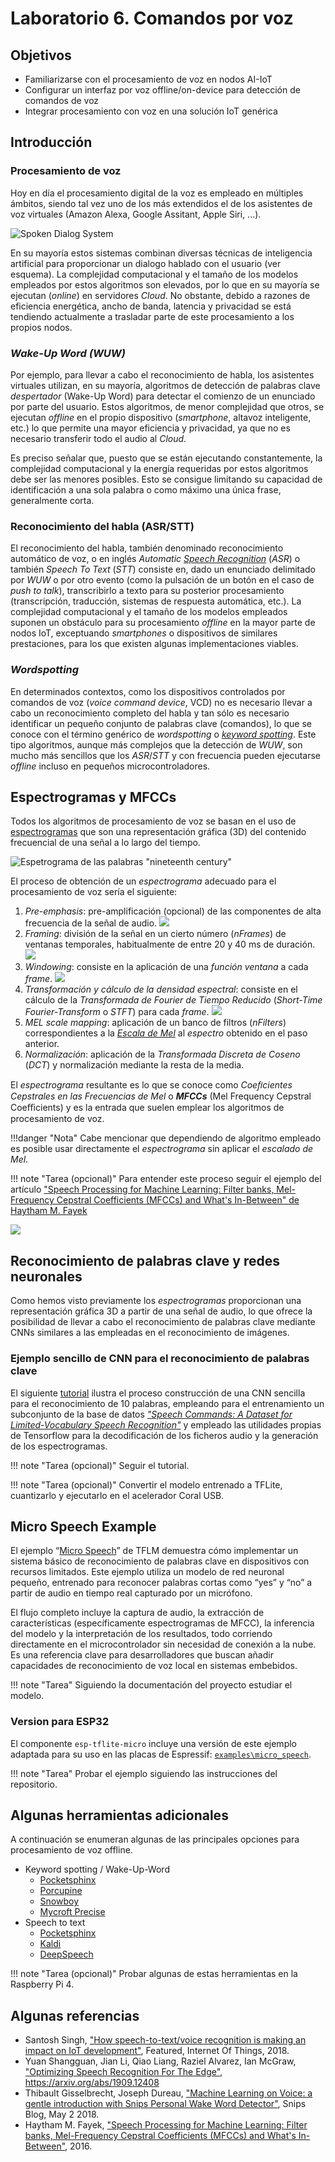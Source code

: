 # Laboratorio 6. Comandos por voz

## Objetivos

* Familiarizarse con el procesamiento de voz en nodos AI-IoT
* Configurar un interfaz por voz offline/on-device para detección de comandos de voz
* Integrar procesamiento con voz en una solución IoT genérica

## Introducción

### Procesamiento de voz

Hoy en día el procesamiento digital de la voz es empleado en múltiples ámbitos, siendo tal vez uno de los más extendidos el de los asistentes de voz virtuales  (Amazon Alexa, Google Assitant, Apple Siri, ...).

![Spoken Dialog System](https://d3i71xaburhd42.cloudfront.net/7a3c58ef132157da8e8de0f2ca2ca4c4fffdb9ef/8-Figure2.1-1.png)

En su mayoría estos sistemas combinan diversas técnicas de inteligencia artificial para proporcionar un dialogo hablado con el usuario (ver esquema). La complejidad computacional y el tamaño de los modelos empleados por estos algoritmos son elevados, por lo que en su mayoría se ejecutan (*online*) en servidores *Cloud*. No obstante, debido a razones de eficiencia energética, ancho de banda, latencia y privacidad se está tendiendo actualmente a trasladar parte de este procesamiento a los propios nodos. 

### *Wake-Up Word (WUW)*

Por ejemplo, para llevar a cabo el reconocimiento de habla, los asistentes virtuales utilizan, en su mayoría, algoritmos de detección de palabras clave *despertador* (Wake-Up Word) para detectar el comienzo de un enunciado por parte del usuario. Estos algoritmos, de menor complejidad que otros, se ejecutan *offline* en el propio dispositivo (*smartphone*, altavoz inteligente, etc.) lo que permite una mayor eficiencia y privacidad, ya que no es necesario transferir todo el audio al *Cloud*. 

Es preciso señalar que, puesto que se están ejecutando constantemente, la complejidad computacional y la energía requeridas por estos algoritmos debe ser las menores posibles. Esto se consigue limitando su capacidad de identificación a una sola palabra o como máximo una única frase, generalmente corta.

### Reconocimiento del habla (ASR/STT)

El reconocimiento del habla, también denominado reconocimiento automático de voz, o en inglés *Automatic [Speech Recognition](https://en.wikipedia.org/wiki/Speech_recognition)* (*ASR*) o también *Speech To Text* (*STT*) consiste en, dado un enunciado delimitado por *WUW* o por otro evento (como la pulsación de un botón en el caso de *push to talk*), transcribirlo a texto para su posterior procesamiento (transcripción, traducción, sistemas de respuesta automática, etc.). La complejidad computacional y el tamaño de los modelos empleados suponen un obstáculo para su procesamiento *offline* en la mayor parte de nodos IoT, exceptuando *smartphones* o dispositivos de similares prestaciones, para los que existen algunas implementaciones viables.

### *Wordspotting*

En determinados contextos, como los dispositivos controlados por comandos de voz (*voice command device*, VCD) no es necesario llevar a cabo un reconocimiento completo del habla y tan sólo es necesario identificar un pequeño conjunto de palabras clave (comandos), lo que se conoce con el término genérico de *wordspotting* o *[keyword spotting](https://en.wikipedia.org/wiki/Keyword_spotting)*. Este tipo algoritmos, aunque más complejos que la detección de *WUW*, son mucho más sencillos que los *ASR*/*STT* y con frecuencia pueden ejecutarse *offline* incluso en pequeños microcontroladores.

## Espectrogramas y MFCCs

Todos los algoritmos de procesamiento de voz se basan en el uso de [espectrogramas](https://en.wikipedia.org/wiki/Spectrogram) que son una representación gráfica (3D) del contenido frecuencial de una señal a lo largo del tiempo.

![Espetrograma de las palabras "nineteenth century" ](https://upload.wikimedia.org/wikipedia/commons/c/c5/Spectrogram-19thC.png)

El proceso de obtención de un *espectrograma* adecuado para el procesamiento de voz sería el siguiente:

1. *Pre-emphasis*: pre-amplificación (opcional) de las componentes de alta frecuencia de la señal de audio.
![](https://miro.medium.com/max/1400/1*tZPMsFLe3xfaWxa8RKXi5w.png)
2. *Framing*: división de la señal en un cierto número (*nFrames*) de ventanas temporales, habitualmente de entre 20 y 40 ms de duración.
![](https://miro.medium.com/max/1400/1*E0MiQ74KhklGuwE1PMfLNw.jpeg)
3. *Windowing*: consiste en la aplicación de una *función ventana* a cada *frame*.
![](https://miro.medium.com/max/864/1*O1XY3EEyFZAGHPrfDbrgGw.png)
4. *Transformación y cálculo de la densidad espectral*: consiste en el cálculo de la *Transformada de Fourier de Tiempo Reducido* (*Short-Time Fourier-Transform* o *STFT*) para cada *frame*.
![](https://miro.medium.com/max/1400/1*mjrMIkJuU3YcEdDuJAdvUw.jpeg)
5. *MEL scale mapping*: aplicación de un banco de filtros (*nFilters*) correspondientes a la *[Escala de Mel](https://en.wikipedia.org/wiki/Mel_scale)* al *espectro* obtenido en el paso anterior.
6. *Normalización*: aplicación de la *Transformada Discreta de Coseno* (*DCT*) y normalización mediante la resta de la media. 

El *espectrograma* resultante es lo que se conoce como *Coeﬁcientes Cepstrales en las Frecuencias de Mel* o ***MFCCs*** (Mel Frequency Cepstral Coeﬃcients) y es la entrada que suelen emplear los algoritmos de procesamiento de voz. 

!!!danger "Nota" 
    Cabe mencionar que dependiendo de algoritmo empleado es posible usar directamente el *espectrograma* sin aplicar el *escalado de Mel*. 

!!! note "Tarea (opcional)"
    Para entender este proceso seguir el ejemplo del artículo ["Speech Processing for Machine Learning: Filter banks, Mel-Frequency Cepstral Coefficients (MFCCs) and What's In-Between" de Haytham M. Fayek](https://haythamfayek.com/2016/04/21/speech-processing-for-machine-learning.html)

![](https://miro.medium.com/max/1400/1*Lhx1J0G2CbixMIvQUX3Otw.png)

## Reconocimiento de palabras clave y redes neuronales

Como hemos visto previamente los *espectrogramas* proporcionan una representación gráfica 3D a partir de una señal de audio, lo que ofrece la posibilidad de llevar a cabo el reconocimiento de palabras clave mediante CNNs similares a las empleadas en el reconocimiento de imágenes.

### Ejemplo sencillo de CNN para el reconocimiento de palabras clave

El siguiente [tutorial](https://www.tensorflow.org/tutorials/audio/simple_audio) ilustra el proceso construcción de una CNN sencilla para el reconocimiento de 10 palabras, empleando para el entrenamiento un subconjunto de la base de datos [*"Speech Commands: A Dataset for Limited-Vocabulary Speech Recognition"*](https://www.tensorflow.org/datasets/catalog/speech_commands) y empleado las utilidades propias de Tensorflow para la decodificación de los ficheros audio y la generación de los espectrogramas.

!!! note "Tarea (opcional)"
    Seguir el tutorial.

!!! note "Tarea (opcional)"
    Convertir el modelo entrenado a TFLite, cuantizarlo y ejecutarlo en el acelerador Coral USB.

## Micro Speech Example

El ejemplo “[Micro Speech](https://github.com/tensorflow/tflite-micro/blob/main/tensorflow/lite/micro/examples/micro_speech/README.md)” de TFLM demuestra cómo implementar un sistema básico de reconocimiento de palabras clave en dispositivos con recursos limitados. Este ejemplo utiliza un modelo de red neuronal pequeño, entrenado para reconocer palabras cortas como “yes” y “no” a partir de audio en tiempo real capturado por un micrófono. 

El flujo completo incluye la captura de audio, la extracción de características (específicamente espectrogramas de MFCC), la inferencia del modelo y la interpretación de los resultados, todo corriendo directamente en el microcontrolador sin necesidad de conexión a la nube. Es una referencia clave para desarrolladores que buscan añadir capacidades de reconocimiento de voz local en sistemas embebidos.

!!! note "Tarea"
    Siguiendo la documentación del proyecto estudiar el modelo.

### Version para ESP32

El componente `esp-tflite-micro` incluye una versión de este ejemplo adaptada para su uso en las placas de Espressif: [`examples\micro_speech`](https://github.com/espressif/esp-tflite-micro/tree/master/examples/micro_speech).

!!! note "Tarea"
    Probar el ejemplo siguiendo las instrucciones del repositorio.

## Algunas herramientas adicionales

A continuación se enumeran algunas de las principales opciones para procesamiento de voz offline.

* Keyword spotting / Wake-Up-Word
	- [Pocketsphinx](https://cmusphinx.github.io/wiki/tutorialpocketsphinx/)
	- [Porcupine](https://github.com/Picovoice/porcupine)
	- [Snowboy](https://github.com/Kitt-AI/snowboy)
	- [Mycroft Precise](https://github.com/MycroftAI/mycroft-precise)
* Speech to text
	- [Pocketsphinx](https://cmusphinx.github.io/wiki/tutorialpocketsphinx/)
	- [Kaldi](https://kaldi-asr.org)
	- [DeepSpeech](https://deepspeech.readthedocs.io/en/r0.9/)

!!! note "Tarea (opcional)"
    Probar algunas de estas herramientas en la Raspberry Pi 4.

## Algunas referencias

* Santosh Singh, ["How speech-to-text/voice recognition is making an impact on IoT development"](https://internetofthingswiki.com/how-speech-to-text-voice-recognition-is-making-an-impact-on-iot-development/1269/), Featured, Internet Of Things, 2018.
* Yuan Shangguan, Jian Li, Qiao Liang, Raziel Alvarez, Ian McGraw, ["Optimizing Speech Recognition For The Edge"](https://arxiv.org/abs/1909.12408), https://arxiv.org/abs/1909.12408
* Thibault Gisselbrecht, Joseph Dureau, ["Machine Learning on Voice: a gentle introduction with Snips Personal Wake Word Detector"](https://medium.com/snips-ai/machine-learning-on-voice-a-gentle-introduction-with-snips-personal-wake-word-detector-133bd6fb568e), Snips Blog, May 2 2018.
* Haytham M. Fayek, ["Speech Processing for Machine Learning: Filter banks, Mel-Frequency Cepstral Coefficients (MFCCs) and What's In-Between"](https://haythamfayek.com/2016/04/21/speech-processing-for-machine-learning.html), 2016.
